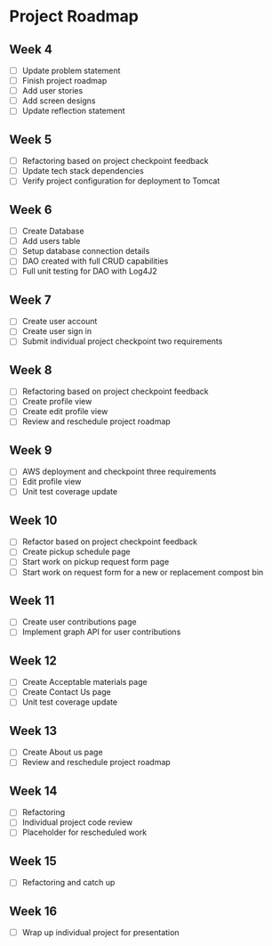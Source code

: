 # Project Roadmap

## Week 4 
- [ ] Update problem statement
- [ ] Finish project roadmap
- [ ] Add user stories
- [ ] Add screen designs
- [ ] Update reflection statement

## Week 5
- [ ] Refactoring based on project checkpoint feedback
- [ ] Update tech stack dependencies
- [ ] Verify project configuration for deployment to Tomcat
 
## Week 6
- [ ] Create Database
- [ ] Add users table
- [ ] Setup database connection details
- [ ] DAO created with full CRUD capabilities
- [ ] Full unit testing for DAO with Log4J2

## Week 7 
- [ ] Create user account
- [ ] Create user sign in
- [ ] Submit individual project checkpoint two requirements

## Week 8 
- [ ] Refactoring based on project checkpoint feedback
- [ ] Create profile view
- [ ] Create edit profile view
- [ ] Review and reschedule project roadmap

## Week 9
- [ ] AWS deployment and checkpoint three requirements
- [ ] Edit profile view
- [ ] Unit test coverage update 

## Week 10
- [ ] Refactor based on project checkpoint feedback
- [ ] Create pickup schedule page
- [ ] Start work on pickup request form page
- [ ] Start work on request form for a new or replacement compost bin

## Week 11 
- [ ] Create user contributions page
- [ ] Implement graph API for user contributions

## Week 12
- [ ] Create Acceptable materials page
- [ ] Create Contact Us page
- [ ] Unit test coverage update

## Week 13
- [ ] Create About us page
- [ ] Review and reschedule project roadmap

## Week 14
- [ ] Refactoring
- [ ] Individual project code review
- [ ] Placeholder for rescheduled work

## Week 15
- [ ] Refactoring and catch up

## Week 16
- [ ] Wrap up individual project for presentation